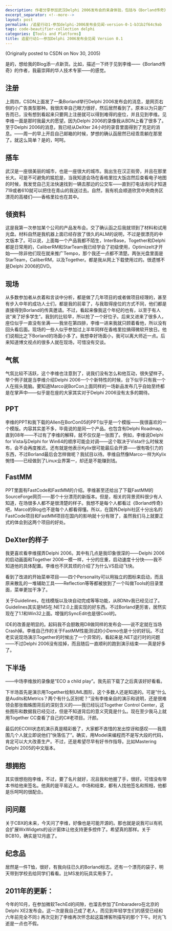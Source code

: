 ```yaml
---
description: 作者分享参加武汉Delphi 2006发布会的亲身体验，包括与《Borland传奇》作者李维的交流、Delphi 2006新特性演示、ECO状态机、Together代码分析工具的现场展示，以及对FastMM和FastCode项目的介绍。文章生动描绘了一位开发者对技术大师和新产品的热忱。
excerpt_separator: <!--more-->
layout: post
permalink: /追星行动1-参加delphi-2006发布会见闻-version-0-1-b31b2f64c9ab
tags: code-beautifier-collection delphi
categories: [Tools and Platforms]
title: 追星行动1――参加Delphi 2006发布会见闻 Version 0.1
---
```

(Originally posted to CSDN on Nov 30, 2005)

是的，想给我的Blog添一点新货。比如，描述一下终于见到李维――《Borland传奇》的作者，我最崇拜的华人技术专家――的感觉。
<!--more-->

## 注册

上周四，CSDN上面发了一条Borland举行Delphi 2006发布会的消息，是网页右侧的小广告类型那种。我很庆幸自己眼力很好，然后居然看到了。原本以为只是广告而已，没有想到看起来只要网上注册就可以得到难得的座位，并且见到李维。见李维一面是那时我最大的愿望。因为Delphi 2006的录像我从BDN上看了很多了。至于Delphi 2006的消息，我已经从DeXter 24小时的录音里面得到了充足的消息。――周一的早上开启自己邮箱的时候，梦想的确认函居然已经乖乖躺在那里了。就这么简单？是的，呵呵。

## 搭车

武汉是一座很美丽的城市，也是一座很大的城市。我出生在汉正街旁，并且在那里长大。可是不可避免的尴尬是，当我知道会场在香格里拉大饭店然后查看电子地图的时候，我发觉自己无法快速找到一辆去那边的公交车――直到打电话询问才知道719或者610就可以把住在青山的我送过去。自然，我有机会顺道欣赏中央商务区漂亮的高楼们――香格里拉也在其中。

## 领资料

这是我第一次参加某个公司的产品发布会。交了确认函之后我就领到了材料和试用光盘。材料自然是我机器上面已经存放了很久的ALM的说明，不过是很漂亮的中文版本了。可以说，上面每一个产品我都不陌生，InterBase，Together和Delphi都是日常用的，CaliberRM和StarTeam我已经学会了初级使用，OptimizeIt才开始――除非他们现在就来推广Tempo，那个我还一点都不清楚。两张光盘里面是StarTeam，CaliberRM，以及Together。都是我从网上下载使用过的。很遗憾不是Delphi 2006的DVD。

## 现场

从多数参加者从衣着和言谈中分析，都是做了几年项目的或者做项目经理的，甚至有步入中年的成功人士们，都是我的前辈了，与我取得座位的方式不同，他们都是直接得到Borland的传真邀请。不过，看起来像我这个年纪的也有，以至于有人说”来了好多学生”。我到的比较早，所以抢了一个好位子。后来又进来了很多人，座位似乎一直没有坐满――我坐在第四排，李维一进来我就只顾着看他，所以没有回头看后面。现场的一些人似乎参加过上半年同样在香格里拉搞得微软开放日。他们说相比之下Borland的场面小多了。我想幸好场面小，我可以离大师近一点。后来知道博文视点的很多人就在现场，可惜没有交谈。

## 气氛

气氛比较不活跃，这个李维也注意到了，说我们没有怎么和他互动，很失望样子。举个例子就是当李维介绍Delphi 2006一个个新特性的时候，台下似乎只有我一个人在摇头晃脑。要知道Marco说BorCon上面同样的一场新品发布几乎自始至终都是在掌声中――似乎是在座的大家其实对于Delphi 2006没有太多的期待。

## PPT

李维的PPT和我下载的Allen在BorCon05的PPT似乎是一个模版――我很喜欢的一个模版。内容其实差不多，毕竟说的是同一个产品。也包含有Delphi Roadmap，直到08年――不过有了李维的解释，就不仅仅是一张图了。例如，李维说Delphi for Vista与Delphi for Win64的顺序可能会对调――这个取决于Vista什么时候发布，会不会再度推迟。还有就是他表示Kylix很可能最后会开源――很有吸引力的东西，不过Borland最后会怎样做呢？我拭目以待。李维自然像Marco一样为Kylix惋惜――已经做到了Linux业界第一，却还是不能赚到钱。

## FastMM

PPT里面有FastCode和FastMM的介绍。李维甚至还给出了下载FastMM的SourceForge网页――那个十分漂亮的新版本。但是，相关的背景资料很少有人知道，在场很多人都不是很清楚的样子。我想不是每个人都看过《Borland传奇》吧，Marco的Blog也不是每个人都看得懂。所以，在国外Delphi社区十分出名的FastCode项目和FastMM项目在国内的影响就十分有限了，虽然我们马上就要正式的体会到这两个项目的好处。

## DeXter的样子

我更喜欢看李维摆弄Delphi 2006。其中有几点是我印象很深的――Delphi 2006的启动画面和Together 2006一模一样，十分的庄重，启动速度十分快――我不知道他的具体配置。李维也不厌其烦的介绍了为什么VS启动飞快。

看到了改进的开始菜单项目――四个Personality可以用独立的图标来启动，而且原来散乱的一堆辅助工具――Reflection等等都被放到了一个叫做Tools的目录里面，菜单更加干净了。

关于Guidelines，在线模版以及块自动完成等等功能，从BDNtv我已经见过了。Guidelines其实是MS在.NET2.0上面实现的好东西。不过Borland更厉害，居然实现在了1.1和Win32上面。增强的SyncEdit也是很Cool的。

IDE的改善是明显的。起码我不会胆敢用D8做同样的发布会――说不定就在当场Crash掉。李维自己作的关于FastMM性能测试的小Demo也是十分的好玩。不过老实说现场演示Together的时候出了一个异常的，看起来是.NET运行时的问题――不过Delphi 2006没有挂掉，而且随后一直顺利的跑到演示结束――真是好多了。

## 下半场

――中场李维放的录像是”ECO a child play”。我先前下载了之后真该好好看看。

下半场首先是演示用Together绘制UML图形，这个多数人还是知道的。可是”什么是Audits和Metrics？两个有什么区别呢？”没有李维亲自的演示和说明，还是很难领会那张蜘蛛图背后的深刻含义的――我已经玩过Together Control Center，这些图形和数据我已经见过，但是不知道背后的意义究竟是什么。现在至少我马上就用Together CC查看了自己的C#老项目。汗颜。

最后的ECOIII状态机演示真是精彩极了，大家都不吝惜的发出惊讶和感叹――我周围几个人就立即说他们”快落伍了”。确实，用Model来编程而不是写大段的代码，肯定可以大大改善生产。不过，还是希望尽早有好书作指导。比如Mastering Delphi 2005的中文版本。

## 想拥抱

其实很想抱抱李维，不过，要了名片就好，况且我和他握了手，很好。可惜没有带本书给他来签名。他真的是平易近人。中场和结束，都有人找他签名和照相，他都是乐呵呵的很配合。

## 问问题

关于CBX的未来，今天问了李维，好像也是可能开源的。那也就是说我可以有机会扩展WxWidgets的设计窗体让他支持更多控件了。希望真的那样。关于BCB10，确实是12月底了。

## 纪念品

居然是一件T恤，很好，有我向往已久的Borland标志。还有一个漂亮的袋子，明天带到学校去给同学们看看。比MS发的玩具实用多了。

## 2011年的更新：

今年的10月，在参加微软TechEd的间隙，也溜去参加了Embaradero在北京的Delphi XE2发布会。这一次是我自己成了老人，而见到年轻学生们的感受已经和六年前完全不同:) 再次见到了李维再次怀念起这篇博客所描写的那个下午。时光飞逝是一点也不假。
